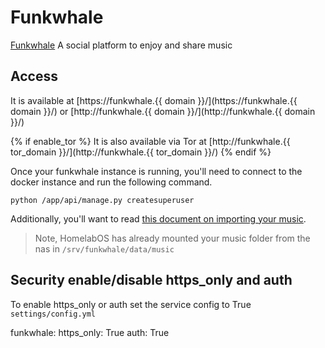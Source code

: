 # Funkwhale

[Funkwhale](https://Funkwhale.audio/en_US/) A social platform to enjoy and share music

## Access

It is available at [https://funkwhale.{{ domain }}/](https://funkwhale.{{ domain }}/) or [http://funkwhale.{{ domain }}/](http://funkwhale.{{ domain }}/)

{% if enable_tor %}
It is also available via Tor at [http://funkwhale.{{ tor_domain }}/](http://funkwhale.{{ tor_domain }}/)
{% endif %}

Once your funkwhale instance is running, you'll need to connect to the docker instance and run the following command.

```
python /app/api/manage.py createsuperuser
```

Additionally, you'll want to read [this document on importing your music](https://docs.funkwhale.audio/admin/importing-music.html).

> Note, HomelabOS has already mounted your music folder from the nas in ```/srv/funkwhale/data/music``` 

## Security enable/disable https_only and auth

To enable https_only or auth set the service config to True
`settings/config.yml`

funkwhale:
  https_only: True
  auth: True